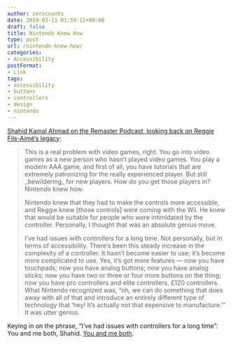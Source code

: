 ```yaml
---
author: zerocounts
date: 2019-03-11 01:59:12+00:00
draft: false
title: Nintendo Knew How
type: post
url: /nintendo-knew-how/
categories:
- Accessibility
postFormat:
- Link
tags:
- accessibility
- buttons
- controllers
- design
- nintendo
---
```


[Shahid Kamal Ahmad on the Remaster Podcast, looking back on Reggie Fils-Aimé‘s legacy](https://www.relay.fm/remaster/74):



<blockquote>This is a real problem with video games, right. You go into video games as a new person who hasn’t played video games. You play a modern AAA game, and first of all, you have tutorials that are extremely patronizing for the really experienced player. But still _bewildering_ for new players. How do you get those players in? Nintendo knew how.

Nintendo knew that they had to make the controls more accessible, and Reggie knew [those controls] were coming with the Wii. He knew that would be suitable for people who were intimidated by the controller. Personally, I thought that was an absolute genius move.

I’ve had issues with controllers for a long time. Not personally, but in terms of accessibility. There’s been this steady increase in the complexity of a controller. It hasn’t become easier to use; it’s become more complicated to use. Yes, it’s got more features — now you have touchpads; now you have analog buttons; now you have analog sticks; now you have two or three or four more buttons on the thing; now you have pro controllers and elite controllers, £120 controllers. What Nintendo recognized was, “oh, we can do something that does away with all of that and introduce an entirely different type of technology that ‘hey! It’s actually not that expensive to manufacture.’” It was utter genius.</blockquote>



Keying in on the phrase, “I’ve had issues with controllers for a long time”: You and me both, Shahid. [You and me both](https://www.zerocounts.net/buttons/).
